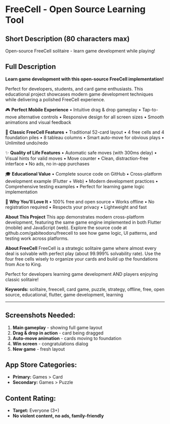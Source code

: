 # FreeCell - Open Source Learning Tool

## Short Description (80 characters max)
Open-source FreeCell solitaire - learn game development while playing!

## Full Description

**Learn game development with this open-source FreeCell implementation!**

Perfect for developers, students, and card game enthusiasts. This educational project showcases modern game development techniques while delivering a polished FreeCell experience.

🎮 **Perfect Mobile Experience**
• Intuitive drag & drop gameplay
• Tap-to-move alternative controls
• Responsive design for all screen sizes
• Smooth animations and visual feedback

🧠 **Classic FreeCell Features**
• Traditional 52-card layout
• 4 free cells and 4 foundation piles
• 8 tableau columns
• Smart auto-move for obvious plays
• Unlimited undo/redo

✨ **Quality of Life Features**
• Automatic safe moves (with 300ms delay)
• Visual hints for valid moves
• Move counter
• Clean, distraction-free interface
• No ads, no in-app purchases

🎓 **Educational Value**
• Complete source code on GitHub
• Cross-platform development example (Flutter + Web)
• Modern development practices
• Comprehensive testing examples
• Perfect for learning game logic implementation

🎯 **Why You'll Love It**
• 100% free and open source
• Works offline
• No registration required
• Respects your privacy
• Lightweight and fast

**About This Project**
This app demonstrates modern cross-platform development, featuring the same game engine implemented in both Flutter (mobile) and JavaScript (web). Explore the source code at github.com/gabiteodoru/freecell to see how game logic, UI patterns, and testing work across platforms.

**About FreeCell**
FreeCell is a strategic solitaire game where almost every deal is solvable with perfect play (about 99.999% solvability rate). Use the four free cells wisely to organize your cards and build up the foundations from Ace to King.

Perfect for developers learning game development AND players enjoying classic solitaire!

**Keywords:** solitaire, freecell, card game, puzzle, strategy, offline, free, open source, educational, flutter, game development, learning

---

## Screenshots Needed:
1. **Main gameplay** - showing full game layout
2. **Drag & drop in action** - card being dragged
3. **Auto-move animation** - cards moving to foundation
4. **Win screen** - congratulations dialog
5. **New game** - fresh layout

## App Store Categories:
- **Primary:** Games > Card
- **Secondary:** Games > Puzzle

## Content Rating: 
- **Target:** Everyone (3+)
- **No violent content, no ads, family-friendly**